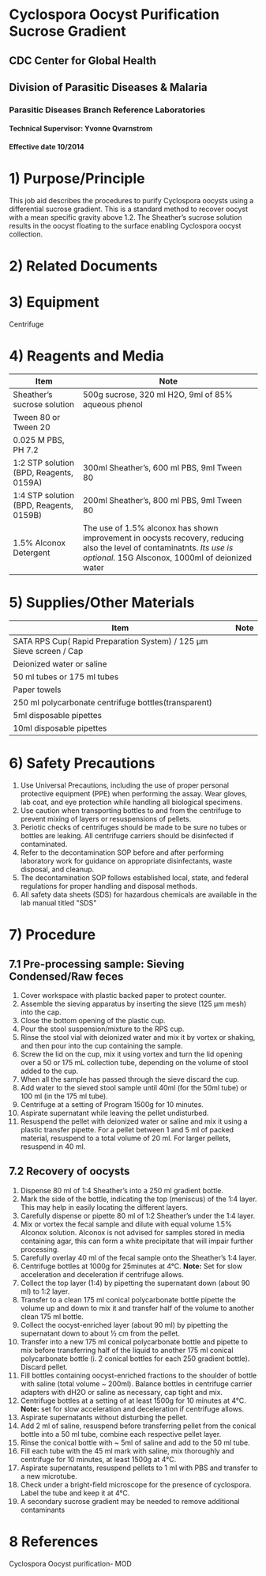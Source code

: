 ﻿# Cyclospora Oocyst Purification Sucrose Gradient
## CDC Center for Global Health
## Division of Parasitic Diseases & Malaria
### Parasitic Diseases Branch Reference Laboratories
#### Technical Supervisor: Yvonne Qvarnstrom
#### Effective date 10/2014

# 1) Purpose/Principle
This job aid describes the procedures to purify Cyclospora oocysts using a differential sucrose gradient.  This is a standard method to recover oocyst with a mean specific gravity above 1.2. The Sheather’s sucrose solution results in the oocyst floating to the surface enabling Cyclospora oocyst collection.

# 2) Related Documents

# 3) Equipment
Centrifuge

# 4) Reagents and Media

| Item | Note |
| --- | --- | 
| Sheather’s sucrose solution | 500g sucrose, 320 ml H2O, 9ml of 85% aqueous phenol |
| Tween 80 or Tween 20        |								         |
| 0.025 M PBS, PH 7.2          |                                                                                            |
| 1:2 STP solution (BPD, Reagents, 0159A) | 300ml Sheather’s, 600 ml PBS, 9ml Tween 80 |
| 1:4 STP solution (BPD, Reagents, 0159B) | 200ml Sheather’s, 800 ml PBS, 9ml Tween 80  |
| 1.5% Alconox Detergent | The use of 1.5% alconox has shown improvement in oocysts recovery, reducing also the level of contaminatnts. *Its use is optional*. 15G Alsconox, 1000ml of deionized water |


# 5) Supplies/Other Materials

| Item | Note |
| --- | --- |
| SATA RPS Cup( Rapid Preparation System) / 125 µm Sieve screen  / Cap |    |
| Deionized water or saline |    |
| 50 ml tubes or 175 ml tubes |      |
| Paper towels
| 250 ml polycarbonate centrifuge bottles(transparent) |      |
| 5ml disposable pipettes |     |
| 10ml disposable pipettes |    |

# 6) Safety Precautions
1. Use Universal Precautions, including the use of proper personal protective equipment (PPE) when performing the assay. Wear gloves, lab coat, and eye protection while handling all biological specimens.
2. Use caution when transporting bottles to and from the centrifuge to prevent mixing of layers or resuspensions of pellets. 
3. Periotic checks of centrifuges should be made to be sure no tubes or bottles are leaking. All centrifuge carriers should be disinfected if contaminated.
4. Refer to the decontamination SOP before and after performing laboratory work for guidance on appropriate disinfectants, waste disposal, and cleanup.
5. The decontamination SOP follows established local, state, and federal regulations for proper handling and disposal methods.
6. All safety data sheets (SDS) for hazardous chemicals are available in the lab manual titled "SDS"

# 7) Procedure

## 7.1 Pre-processing sample: Sieving Condensed/Raw feces
1. Cover workspace with plastic backed paper to protect counter.
2. Assemble the sieving apparatus by inserting the sieve (125 µm mesh) into the cap.
3. Close the bottom opening of the plastic cup.
4. Pour the stool suspension/mixture to the RPS cup.
5.  Rinse the stool vial with deionized water and mix it by vortex or shaking, and then pour into the cup containing the sample. 
6. Screw the lid on the cup, mix it using vortex and turn the lid opening over a 50 or 175 mL collection tube, depending on the volume of stool added to the cup.
7. When all the sample has passed through the sieve discard the cup.
8. Add water to the sieved stool sample until 40ml (for the 50ml tube) or 100 ml (in the 175 ml tube).
9. Centrifuge at a setting of Program 1500g for 10 minutes.
10. Aspirate supernatant while leaving the pellet undisturbed.
11. Resuspend the pellet with deionized water or saline and mix it using a plastic transfer pipette. 
For a pellet between 1 and 5 ml of packed material, resuspend to a total volume of 20 ml. For larger pellets, resuspend in 40 ml. 

## 7.2  Recovery of oocysts
1. Dispense 80 ml of 1:4 Sheather’s into a 250 ml gradient bottle. 
2. Mark the side of the bottle, indicating the top (meniscus) of the 1:4 layer. This may help in easily locating the different layers.
3. Carefully dispense or pipette 80 ml of 1:2 Sheather’s under the 1:4 layer. 
4. Mix or vortex the fecal sample and dilute with equal volume 1.5% Alconox solution. Alconox is not advised for samples stored in media containing agar, this can form a white precipitate that will impair further processing.
5. Carefully overlay 40 ml of the fecal sample onto the Sheather’s 1:4 layer.
6. Centrifuge bottles at 1000g for 25minutes at 4°C. 
**Note:** Set for slow acceleration and deceleration if centrifuge allows.
7. Collect the top layer (1:4) by pipetting the supernatant down (about 90 ml) to 1:2 layer.
8. Transfer to a clean 175 ml conical polycarbonate bottle pipette the volume up and down to mix it and transfer half of the volume to another clean 175 ml bottle.
9. Collect the oocyst-enriched layer (about 90 ml) by pipetting the supernatant down to about ½ cm from the pellet. 
10. Transfer into a new 175 ml conical polycarbonate bottle and pipette to mix before transferring half of the liquid to another 175 ml conical polycarbonate bottle (i. 2 conical bottles for each 250 gradient bottle). Discard pellet.
11. Fill bottles containing oocyst-enriched fractions to the shoulder of bottle with saline (total volume ~ 200ml). Balance bottles in centrifuge carrier adapters with dH2O or saline as necessary, cap tight and mix.
12. Centrifuge bottles at a setting of at least 1500g for 10 minutes at 4°C. 
**Note:** set for slow acceleration and deceleration if centrifuge allows. 
13. Aspirate supernatants without disturbing the pellet. 
14. Add 2 ml of saline, resuspend before transferring pellet from the conical bottle into a 50 ml tube, combine each respective pellet layer. 
15. Rinse the conical bottle with ~ 5ml of saline and add to the 50 ml tube.
16. Fill each tube with the 45 ml mark with saline, mix thoroughly and centrifuge for 10 minutes, at least 1500g at 4°C. 
17. Aspirate supernatants, resuspend pellets to 1 ml with PBS and transfer to a new microtube.
18. Check under a bright-field microscope for the presence of cyclospora. Label the tube and keep it at 4°C. 
19. A secondary sucrose gradient may be needed to remove additional contaminants

# 8 References
Cyclospora Oocyst purification- MOD

